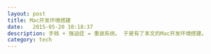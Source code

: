 ```yaml
---
layout: post
title: Mac开发环境搭建
date:   2015-05-20 10:18:37
description: 手贱 + 强迫症 = 重装系统。 于是有了本文的Mac开发环境搭建。
category: tech
---
```




[longstreet]:    http://longstreetcc.github.io  "longstreet"


